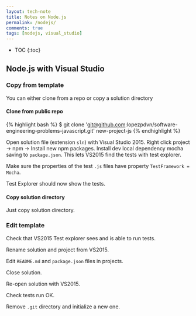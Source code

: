 ```yaml
---
layout: tech-note
title: Notes on Node.js
permalink: /nodejs/
comments: true
tags: [nodejs, visual_studio]
---
```


* TOC
{:toc}

## Node.js with Visual Studio

### Copy from template

You can either clone from a repo or copy a solution directory

#### Clone from public repo

{% highlight bash %}
$ git clone 'git@github.com:lopezpdvn/software-engineering-problems-javascript.git' new-project-js
{% endhighlight %}

Open solution file (extension `sln`) with Visual Studio 2015. Right click
project -> npm -> Install new npm packages. Install dev local dependency mocha
saving to `package.json`. This lets VS2015 find the tests with test explorer.

Make sure the properties of the test `.js` files have property `TestFramework =
Mocha`.

Test Explorer should now show the tests.

#### Copy solution directory

Just copy solution directory.

### Edit template

Check that VS2015 Test explorer sees and is able to run tests.

Rename solution and project from VS2015.

Edit `README.md` and `package.json` files in projects.

Close solution.

Re-open solution with VS2015.

Check tests run OK.

Remove `.git` directory and initialize a new one.
